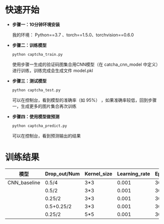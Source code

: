 快速开始
====
- __步骤一：10分钟环境安装__
    
    我的环境：
    Python==3.7 、torch==1.5.0、torchvision==0.6.0

- __步骤二：训练模型__
    ```bash
    python captcha_train.py
    ```
    使用步骤一生成的验证码图集合用CNN模型（在 catcha_cnn_model 中定义）进行训练，训练完成会生成文件 model.pkl

- __步骤三：测试模型__
    ```bash
    python captcha_test.py
    ```
    可以在控制台，看到模型的准确率（如 95%） ，如果准确率较低，回到步骤一，生成更多的图片集合再次训练

- __步骤四：使用模型做预测__
    ```bash
    python captcha_predict.py
    ```
    可以在控制台，看到预测输出的结果
    
训练结果
====
| 模型         | Drop_out/Num | Kernel_size | Learning_rate | Epoch | Train:Test | Accuracy |
| ------------ | ------------ | ----------- | ------------- | ----- | ---------- | -------- |
| CNN_baseline | 0.5/4        | 3*3         | 0.001         | 30    | 9:1        | 16.92%   |
|              | 0.5/2        | 3*3         | 0.001         | 30    | 9:1        | 68.80%   |
|              | 0.25/2       | 3*3         | 0.001         | 30    | 9:1        | 91.78%   |
|              | 0.5+0.25/2   | 3*3         | 0.001         | 30    | 9:1        | 87.83%   |
|              | 0.25/2       | 5*5         | 0.001         | 30    | 9:1        | 92.58%   |

